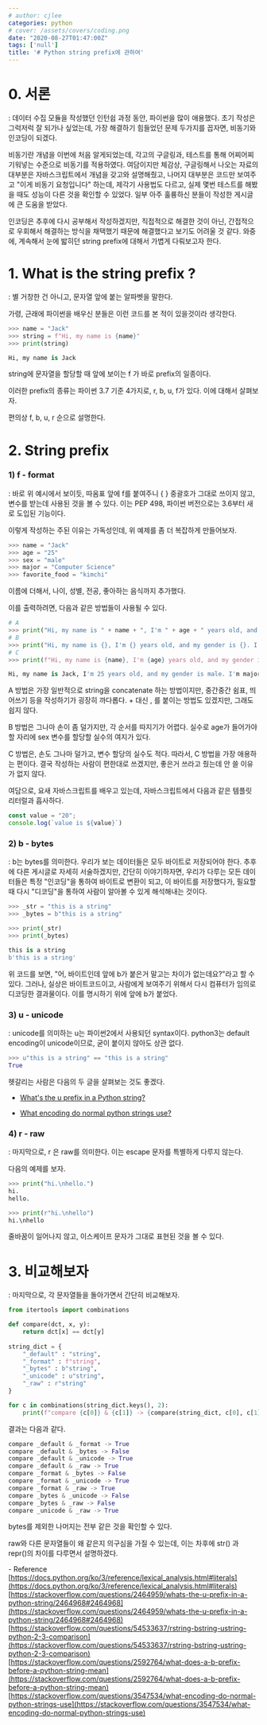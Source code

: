 ```yaml
---
# author: cjlee
categories: python
# cover: /assets/covers/coding.png
date: "2020-08-27T01:47:00Z"
tags: ['null']
title: '# Python string prefix에 관하여'
---
```

# 0. 서론
: 데이터 수집 모듈을 작성했던 인턴쉽 과정 동안, 파이썬을 많이 애용했다. 초기 작성은 그럭저럭 잘 되가나 싶었는데, 가장 해결하기 힘들었던 문제 두가지를 꼽자면, 비동기와 인코딩이 되겠다.

비동기란 개념을 이번에 처음 알게되었는데, 각고의 구글링과, 테스트를 통해 어찌어찌 기워넣는 수준으로 비동기를 적용하였다. 여담이지만 체감상, 구글링해서 나오는 자료의 대부분은 자바스크립트에서 개념을 갖고와 설명해줬고, 나머지 대부분은 코드만 보여주고 "이게 비동기 요청입니다" 하는데, 제각기 사용법도 다르고, 실제 몇번 테스트를 해봤을 때도 성능이 다른 것을 확인할 수 있었다. 일부 아주 훌륭하신 분들이 작성한 게시글에 큰 도움을 받았다.

인코딩은 추후에 다시 공부해서 작성하겠지만, 직접적으로 해결한 것이 아닌, 간접적으로 우회해서 해결하는 방식을 채택했기 때문에 해결했다고 보기도 어려울 것 같다. 와중에, 계속해서 눈에 밟히던 string prefix에 대해서 가볍게 다뤄보고자 한다.
# 1. What is the string prefix ?
: 별 거창한 건 아니고, 문자열 앞에 붙는 알파벳을 말한다.

가령, 근래에 파이썬을 배우신 분들은 이런 코드를 본 적이 있을것이라 생각한다.

```python
>>> name = "Jack"
>>> string = f"Hi, my name is {name}"
>>> print(string) 

Hi, my name is Jack
```
string에 문자열을 할당할 때 앞에 보이는 f 가 바로 prefix의 일종이다.

이러한 prefix의 종류는 파이썬 3.7 기준 4가지로, r, b, u, f가 있다. 이에 대해서 살펴보자.

편의상 f, b, u, r 순으로 설명한다.



# 2. String prefix
###    1) f - format
: 바로 위 예시에서 보이듯, 따옴표 앞에 f를 붙여주니 { } 중괄호가 그대로 쓰이지 않고, 변수를 받는데 사용된 것을 볼 수 있다. 이는 PEP 498, 파이썬 버전으로는 3.6부터 새로 도입된 기능이다.

이렇게 작성하는 주된 이유는 가독성인데, 위 예제를 좀 더 복잡하게 만들어보자.
```python
>>> name = "Jack"
>>> age = "25"
>>> sex = "male"
>>> major = "Computer Science"
>>> favorite_food = "kimchi"
```
이름에 더해서, 나이, 성별, 전공, 좋아하는 음식까지 추가했다.

이를 출력하려면, 다음과 같은 방법들이 사용될 수 있다.


```python
# A
>>> print("Hi, my name is " + name + ", I'm " + age + " years old, and my gender is " + sex + ". I'm majoring in " + major + ". I like " + favorite_food)
# B
>>> print("Hi, my name is {}, I'm {} years old, and my gender is {}. I'm majoring in {}. I like {}".format(name, age, sex, major, favorite_food))
# C
>>> print(f"Hi, my name is {name}, I'm {age} years old, and my gender is {sex}. I'm majoring in {major}. I like {favorite_food}")

Hi, my name is Jack, I'm 25 years old, and my gender is male. I'm majoring in Computer Science. I like kimchi
```

A 방법은 가장 일반적으로 string을 concatenate 하는 방법이지만, 중간중간 쉼표, 띄어쓰기 등을 작성하기가 굉장히 까다롭다. + 대신 , 를 붙이는 방법도 있겠지만, 그래도 쉽지 않다.

B 방법은 그나마 손이 좀 덜가지만, 각 순서를 따지기가 어렵다. 실수로 age가 들어가야 할 자리에 sex 변수를 할당할 실수의 여지가 있다.

C 방법은, 손도 그나마 덜가고, 변수 할당의 실수도 적다. 따라서, C 방법을 가장 애용하는 편이다. 결국 작성하는 사람이 편한대로 쓰겠지만, 좋은거 쓰라고 줬는데 안 쓸 이유가 없지 않다.

여담으로, 요새 자바스크립트를 배우고 있는데, 자바스크립트에서 다음과 같은 템플릿 리터럴과 흡사하다.

```javascript
const value = "20";
console.log(`value is ${value}`)
```

###   2) b - bytes
: b는 bytes를 의미한다. 우리가 보는 데이터들은 모두 바이트로 저장되어야 한다. 추후에 다른 게시글로 자세히 서술하겠지만, 간단히 이야기하자면, 우리가 다루는 모든 데이터들은 특정 "인코딩"을 통하여 바이트로 변환이 되고, 이 바이트를 저장했다가, 필요할 때 다시 "디코딩"을 통하여 사람이 알아볼 수 있게 해석해내는 것이다.


```python
>>> _str = "this is a string"
>>> _bytes = b"this is a string"

>>> print(_str)
>>> print(_bytes)

this is a string
b'this is a string'
```

위 코드를 보면, "어, 바이트인데 앞에 b가 붙은거 말고는 차이가 없는데요?"라고 할 수 있다. 그러나, 실상은 바이트코드이고, 사람에게 보여주기 위해서 다시 컴퓨터가 임의로 디코딩한 결과물이다. 이를 명시하기 위에 앞에 b가 붙었다.

###   3) u - unicode
: unicode를 의미하는 u는 파이썬2에서 사용되던 syntax이다. python3는 default encoding이 unicode이므로, 굳이 붙이지 않아도 상관 없다.
```python
>>> u"this is a string" == "this is a string"
True
```
헷갈리는 사람은 다음의 두 글을 살펴보는 것도 좋겠다.



- [What's the u prefix in a Python string?](https://stackoverflow.com/questions/2464959/whats-the-u-prefix-in-a-python-string/2464968#2464968)

- [What encoding do normal python strings use?](https://stackoverflow.com/questions/3547534/what-encoding-do-normal-python-strings-use)

###  4) r - raw
: 마지막으로, r 은 raw를 의미한다. 이는 escape 문자를 특별하게 다루지 않는다. 

다음의 예제를 보자.
```python
>>> print("hi.\nhello.")
hi.
hello.

>>> print(r"hi.\nhello")
hi.\nhello
```

줄바꿈이 일어나지 않고, 이스케이프 문자가 그대로 표현된 것을 볼 수 있다.

# 3. 비교해보자
: 마지막으로, 각 문자열들을 돌아가면서 간단히 비교해보자.

```python
from itertools import combinations

def compare(dct, x, y):
    return dct[x] == dct[y]
    
string_dict = {
    "_default" : "string",
    "_format" : f"string",
    "_bytes" : b"string",
    "_unicode" : u"string",
    "_raw" : r"string"
}

for c in combinations(string_dict.keys(), 2):
    print(f"compare {c[0]} & {c[1]} -> {compare(string_dict, c[0], c[1])}")
```

결과는 다음과 같다.

```python
compare _default & _format -> True
compare _default & _bytes -> False
compare _default & _unicode -> True
compare _default & _raw -> True
compare _format & _bytes -> False
compare _format & _unicode -> True
compare _format & _raw -> True
compare _bytes & _unicode -> False
compare _bytes & _raw -> False
compare _unicode & _raw -> True
```

bytes를 제외한 나머지는 전부 같은 것을 확인할 수 있다.



raw와 다른 문자열들이 왜 같은지 의구심을 가질 수 있는데, 이는 차후에 str() 과 repr()의 차이를 다루면서 설명하겠다.



\- Reference  
[https://docs.python.org/ko/3/reference/lexical_analysis.html#literals](https://docs.python.org/ko/3/reference/lexical_analysis.html#literals)  
[https://stackoverflow.com/questions/2464959/whats-the-u-prefix-in-a-python-string/2464968#2464968](https://stackoverflow.com/questions/2464959/whats-the-u-prefix-in-a-python-string/2464968#2464968)  
[https://stackoverflow.com/questions/54533637/rstring-bstring-ustring-python-2-3-comparison](https://stackoverflow.com/questions/54533637/rstring-bstring-ustring-python-2-3-comparison)   
[https://stackoverflow.com/questions/2592764/what-does-a-b-prefix-before-a-python-string-mean](https://stackoverflow.com/questions/2592764/what-does-a-b-prefix-before-a-python-string-mean)  
[https://stackoverflow.com/questions/3547534/what-encoding-do-normal-python-strings-use](https://stackoverflow.com/questions/3547534/what-encoding-do-normal-python-strings-use)





